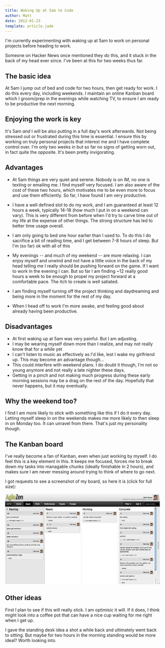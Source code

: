 ```yaml
---
title: Waking Up at 5am to Code
author: Matt
date: 2012-01-23
template: article.jade
---
```

I'm currently experimenting with waking up at 5am to work on personal projects before heading to work.

Someone on Hacker News once mentioned they do this, and it stuck in the back of my head ever since. I've been at this for two weeks thus far.

<span class="more"></span>

## The basic idea
At 5am I jump out of bed and code for two hours, then get ready for work. I do this every day, including weekends. I maintain an online Kanban board which I groom/prep in the evenings while watching TV, to ensure I am ready to be productive the next morning.

## Enjoying the work is key
It's 5am *and* I will be also putting in a full day's work afterwards. Not being stressed out or frustrated during this time is essential. I ensure this by working on truly personal projects that interest me and I have complete control over. I'm only two weeks in but so far no signs of getting worn out, in fact quite the opposite. It's been pretty invigorating.

## Advantages
* At 5am things are very quiet and serene. Nobody is on IM, no one is texting or emailing me. I find myself very focused. I am also aware of the cost of these two hours, which motivates me to be even more to focus and use them efficiently. So far, I have found I am very productive.
* I have a well defined slot to do my work, and I am guaranteed at least 12 hours a week, typically 14-18 (how much I put in on a weekend can vary). This is very different from before when I'd try to carve time out of my life at the expense of other things. The strong structure has led to better time usage overall.
	
* I am only going to bed one hour earlier than I used to. To do this I do sacrifice a bit of reading time, and I get between 7-8 hours of sleep. But I'm (so far) ok with all of this
	
* My evenings -- and much of my weekend -- are more relaxing. I can enjoy myself and unwind and not have a little voice in the back of my head telling me I really should be pushing forward on the game. If I want to work in the evening I can. But so far I am finding ~12 really good hours a week to be enough to propel my project forward at a comfortable pace. The itch to create is well satiated.
* I am finding myself turning off the project thinking and daydreaming and being more in the moment for the rest of my day.
* When I head off to work I'm more awake, and feeling good about already having been productive.

## Disadvantages
* At first waking up at 5am was very painful. But I am adjusting.
* I may be wearing myself down more than I realize, and may not really know that for a while yet
* I can't listen to music as effectively as I'd like, lest I wake my girlfriend up. This may become an advantage though...
* This could interfere with weekend plans. I do doubt it though, I'm not so young anymore and not really a late nighter these days.
* Getting in a pinch and not making much progress during these early morning sessions may be a drag on the rest of the day. Hopefully that never happens, but it may eventually.

## Why the weekend too?
I find I am more likely to stick with something like this if I do it every day. Letting myself sleep in on the weekends makes me more likely to then sleep in on Monday too. It can unravel from there. That's just my personality though.

## The Kanban board
I've really become a fan of Kanban, even when just working by myself. I do feel this is a key element in this. It keeps me focused, forces me to break down my tasks into managable chunks (ideally finishable in 2 hours), and makes sure I am never messing around trying to think of where to go next.

I got requests to see a screenshot of my board, so here it is (click for full size):

![kanban](kanban.png)

## Other ideas
First I plan to see if this will really stick. I am optimisic it will. If it does, I think might look into a coffee pot that can have a nice cup waiting for me right when I get up. 

I gave the standing desk idea a shot a while back and ultimately went back to sitting. But maybe for two hours in the morning standing would be more ideal? Worth looking into.


